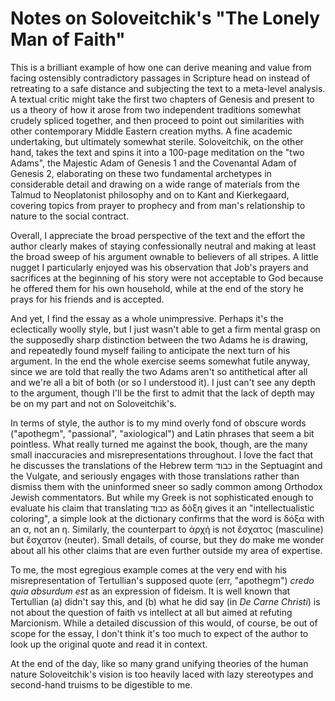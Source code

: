 # Notes on Soloveitchik's "The Lonely Man of Faith"

This is a brilliant example of how one can derive meaning and value from facing ostensibly contradictory passages in Scripture head on instead of retreating to a safe distance and subjecting the text to a meta-level analysis. A textual critic might take the first two chapters of Genesis and present to us a theory of how it arose from two independent traditions somewhat crudely spliced together, and then proceed to point out similarities with other contemporary Middle Eastern creation myths. A fine academic undertaking, but ultimately somewhat sterile. Soloveitchik, on the other hand, takes the text and spins it into a 100-page meditation on the "two Adams", the Majestic Adam of Genesis 1 and the Covenantal Adam of Genesis 2, elaborating on these two fundamental archetypes in considerable detail and drawing on a wide range of materials from the Talmud to Neoplatonist philosophy and on to Kant and Kierkegaard, covering topics from prayer to prophecy and from man's relationship to nature to the social contract.

Overall, I appreciate the broad perspective of the text and the effort the author clearly makes of staying confessionally neutral and making at least the broad sweep of his argument ownable to believers of all stripes. A little nugget I particularly enjoyed was his observation that Job's prayers and sacrifices at the beginning of his story were not acceptable to God because he offered them for his own household, while at the end of the story he prays for his friends and is accepted.

And yet, I find the essay as a whole unimpressive. Perhaps it's the eclectically woolly style, but I just wasn't able to get a firm mental grasp on the supposedly sharp distinction between the two Adams he is drawing, and repeatedly found myself failing to anticipate the next turn of his argument. In the end the whole exercise seems somewhat futile anyway, since we are told that really the two Adams aren't so antithetical after all and we're all a bit of both (or so I understood it). I just can't see any depth to the argument, though I'll be the first to admit that the lack of depth may be on my part and not on Soloveitchik's.

In terms of style, the author is to my mind overly fond of obscure words ("apothegm", "passional", "axiological") and Latin phrases that seem a bit pointless. What really turned me against the book, though, are the many small inaccuracies and misrepresentations throughout. I love the fact that he discusses the translations of the Hebrew term כבוד in the Septuagint and the Vulgate, and seriously engages with those translations rather than dismiss them with the uninformed sneer so sadly common among Orthodox Jewish commentators. But while my Greek is not sophisticated enough to evaluate his claim that translating כבוד as δόξη gives it an "intellectualistic coloring", a simple look at the dictionary confirms that the word is δόξα with an α, not an η. Similarly, the counterpart to ἀρχή is not ἔσχατος (masculine) but ἔσχατον (neuter). Small details, of course, but they do make me wonder about all his other claims that are even further outside my area of expertise.

To me, the most egregious example comes at the very end with his misrepresentation of Tertullian's supposed quote (err, "apothegm") _credo quia absurdum est_ as an expression of fideism. It is well known that Tertullian (a) didn't say this, and (b) what he did say (in _De Carne Christi_) is not about the question of faith vs intellect at all but aimed at refuting Marcionism. While a detailed discussion of this would, of course, be out of scope for the essay, I don't think it's too much to expect of the author to look up the original quote and read it in context.

At the end of the day, like so many grand unifying theories of the human nature Soloveitchik's vision is too heavily laced with lazy stereotypes and second-hand truisms to be digestible to me.